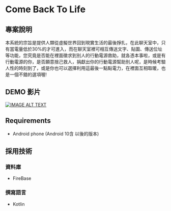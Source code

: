 # Come Back To Life

## 專案說明

本系統的宗旨是提供人類從虛擬世界回到現實生活的最後掙扎，在此聊天室中，只有當電量低於30%的才可進入，而在聊天室裡可相互傳送文字、貼圖、傳送位址等功能，您究竟是否能在裡面徵求到別人的行動電源救助，就各憑本事啦，或是有行動電源的你，是否願意捨己救人，捐獻出你的行動電源幫助別人呢，是時候考驗人性的時刻到了，或是你也可以選擇利用這最後一點點電力，在裡面互相取暖，也是一個不錯的選項喔!

## DEMO 影片

[![IMAGE ALT TEXT](http://img.youtube.com/vi/xQtutGdYuM8/0.jpg)](https://www.youtube.com/watch?v=xQtutGdYuM8 "come back to life")

## Requirements

+ Android  phone (Android 10含 以後的版本) 


## 採用技術

### 資料庫

+ FireBase

### 撰寫語言

+ Kotlin

